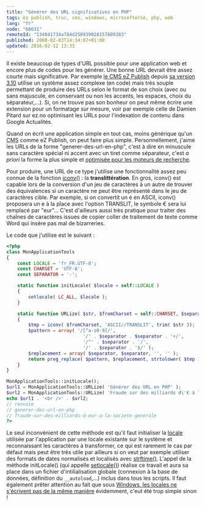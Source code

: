 ```yaml
---
title: "Générer des URL significatives en PHP"
tags: ez publish, truc, cms, windows, microsofterie, php, web
lang: "fr"
node: "66631"
remoteId: "134041734a784d250939028157609383"
published: 2008-02-03T14:34:07+01:00
updated: 2016-02-12 13:33
---
```


Il existe beaucoup de types d'URL possible pour une application web et encore
plus de codes pour les générer. Une bonne URL devrait être assez courte mais
significative. Par exemple [le CMS eZ Publish](/tag/ez-publish) depuis [sa
version
3.10](/post/url-aliases-transformed-into-numbers-when-upgrading-to-ez-publish-3-10-0)
utilise un système assez complexe (en code) mais très souple permettant de
produire des URLs selon le format de son
choix
(avec ou sans majuscule, en conservant ou non les accents, les espaces, choix du
séparateur,…). Si, on ne trouve pas son bonheur on peut même écrire une
extension pour un formatage sur mesure, voir par exemple celle de Damien Pitard
sur
ez.no
optimisant les URLs pour l'indexation de contenu dans Google
Actualités.


Quand on écrit une application simple en tout cas, moins générique qu'un <abbr
title="Content Management System">CMS</abbr>  comme eZ Publish, on peut faire
plus simple. Personnellement, j'aime les URLs de la forme
&quot;generer-des-url-en-php&quot;, c'est à dire en minuscule sans caractère
spécial ni accent avec un tiret comme séparateur, c'est *a priori* la forme la
plus simple et [optimisée pour les moteurs de
recherche](http://www.webrankinfo.com/actualites/200704-pas-undescore-dans-les-url.htm).

Pour produire, une URL de ce type j'utilise une fonctionnalité assez peu connue
de la fonction [iconv()](http://fr.php.net/iconv) : la **translittération**. En
gros, iconv() est capable lors de la conversion d'un jeu de caractères à un
autre de trouver des équivalences si un caractère ne peut être représenté dans
le jeu de caractères cible. Par exemple, si on convertit un é en ASCII, iconv()
proposera un e à la place avec l'option TRANSLIT, le symbole € sera lui remplacé
par &quot;eur&quot;… C'est d'ailleurs aussi très pratique pour traiter des
chaînes de caractères issues de copier coller de traitement de texte comme Word
qui insère pas mal de bizarreries.


Le code que j'utilise est le suivant&nbsp;:

```php
<?php
class MonApplicationTools
{
    const LOCALE = 'fr_FR.UTF-8';
    const CHARSET = 'UTF-8';
    const SEPARATOR = '-';

    static function initLocale( $locale = self::LOCALE )
    {
        setlocale( LC_ALL, $locale );
    }

    static function URLize( $str, $fromCharset = self::CHARSET, $separator = self::SEPARATOR )
    {
        $tmp = iconv( $fromCharset, 'ASCII//TRANSLIT', trim( $str ));
        $pattern = array( '/[^a-z0-9]/',
                            '/' . $separator . $separator . '+/',
                            '/^' . $separator . '/',
                            '/' . $separator . '$/' );
        $replacement = array( $separator, $separator, '', '' );
        return preg_replace( $pattern, $replacement, strtolower( $tmp ));
    }
}

MonApplicationTools::initLocale();
$url1 = MonApplicationTools::URLize( 'Générer des URL en PHP' );
$url2 = MonApplicationTools::URLize( 'Fraude sur des milliards d\'€ à la Société Générale !!' );
echo $url1 . '<br />' . $url2;
// renvoie
// generer-des-url-en-php
// fraude-sur-des-milliards-d-eur-a-la-societe-generale
?>

```

Le seul inconvénient de cette méthode est qu'il faut initialiser la
[locale](http://pwet.fr/man/linux/conventions/locale) utilisée par l'application
par une locale existante sur le système et reconnaissant les caractères à
transformer, ce qui est rarement le cas par défaut mais peut être très utile par
ailleurs si on veut par exemple utiliser des formats de dates normalisés et
localisés avec [strftime()](http://fr.php.net/strftime). L'appel de la méthode
initLocale() (qui appelle [setlocale()](http://fr.php.net/setlocale)) réalise ce
travail et aura sa place dans un fichier d'intilialisation globale (connexion à
la base de données, définition du `__autoload`,…) inclus dans tous les scripts.
Il faut également prêter attention au fait que sous [Windows, les locales ne
s'écrivent pas de la même
manière](https://msdn.microsoft.com/en-us/goglobal/bb895996.aspx) évidemment,
c'eut été trop simple sinon !

